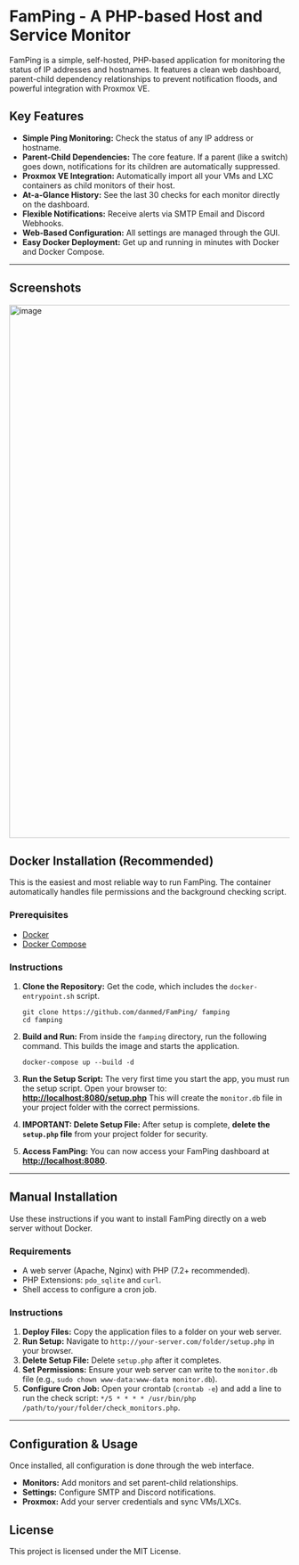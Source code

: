 # FamPing - A PHP-based Host and Service Monitor

FamPing is a simple, self-hosted, PHP-based application for monitoring the status of IP addresses and hostnames. It features a clean web dashboard, parent-child dependency relationships to prevent notification floods, and powerful integration with Proxmox VE.

## Key Features

* **Simple Ping Monitoring:** Check the status of any IP address or hostname.
* **Parent-Child Dependencies:** The core feature. If a parent (like a switch) goes down, notifications for its children are automatically suppressed.
* **Proxmox VE Integration:** Automatically import all your VMs and LXC containers as child monitors of their host.
* **At-a-Glance History:** See the last 30 checks for each monitor directly on the dashboard.
* **Flexible Notifications:** Receive alerts via SMTP Email and Discord Webhooks.
* **Web-Based Configuration:** All settings are managed through the GUI.
* **Easy Docker Deployment:** Get up and running in minutes with Docker and Docker Compose.

---
## Screenshots

<img width="1960" height="957" alt="image" src="https://github.com/user-attachments/assets/ee341ff7-229c-4278-875f-35be34846a5e" />

## Docker Installation (Recommended)

This is the easiest and most reliable way to run FamPing. The container automatically handles file permissions and the background checking script.

### Prerequisites

* [Docker](https://www.docker.com/get-started)
* [Docker Compose](https://docs.docker.com/compose/install/)

### Instructions

1.  **Clone the Repository:**
    Get the code, which includes the `docker-entrypoint.sh` script.
    ```
    git clone https://github.com/danmed/FamPing/ famping
    cd famping
    ```

2.  **Build and Run:**
    From inside the `famping` directory, run the following command. This builds the image and starts the application.
    ```
    docker-compose up --build -d
    ```

3.  **Run the Setup Script:**
    The very first time you start the app, you must run the setup script. Open your browser to:
    **[http://localhost:8080/setup.php](http://localhost:8080/setup.php)**
    This will create the `monitor.db` file in your project folder with the correct permissions.

4.  **IMPORTANT: Delete Setup File:**
    After setup is complete, **delete the `setup.php` file** from your project folder for security.

5.  **Access FamPing:**
    You can now access your FamPing dashboard at **[http://localhost:8080](http://localhost:8080)**.

---

## Manual Installation

Use these instructions if you want to install FamPing directly on a web server without Docker.

### Requirements

* A web server (Apache, Nginx) with PHP (7.2+ recommended).
* PHP Extensions: `pdo_sqlite` and `curl`.
* Shell access to configure a cron job.

### Instructions

1.  **Deploy Files:** Copy the application files to a folder on your web server.
2.  **Run Setup:** Navigate to `http://your-server.com/folder/setup.php` in your browser.
3.  **Delete Setup File:** Delete `setup.php` after it completes.
4.  **Set Permissions:** Ensure your web server can write to the `monitor.db` file (e.g., `sudo chown www-data:www-data monitor.db`).
5.  **Configure Cron Job:** Open your crontab (`crontab -e`) and add a line to run the check script: `*/5 * * * * /usr/bin/php /path/to/your/folder/check_monitors.php`.

---

## Configuration & Usage

Once installed, all configuration is done through the web interface.

* **Monitors:** Add monitors and set parent-child relationships.
* **Settings:** Configure SMTP and Discord notifications.
* **Proxmox:** Add your server credentials and sync VMs/LXCs.

## License

This project is licensed under the MIT License.
